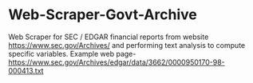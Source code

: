 # Web-Scraper-Govt-Archive
Web Scraper for SEC / EDGAR financial reports from website https://www.sec.gov/Archives/ and performing text analysis to compute specific variables.
Example web page- https://www.sec.gov/Archives/edgar/data/3662/0000950170-98-000413.txt
